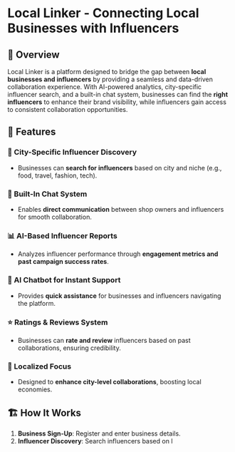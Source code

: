# Local Linker - Connecting Local Businesses with Influencers

## 📌 Overview
Local Linker is a platform designed to bridge the gap between **local businesses and influencers** by providing a seamless and data-driven collaboration experience. With AI-powered analytics, city-specific influencer search, and a built-in chat system, businesses can find the **right influencers** to enhance their brand visibility, while influencers gain access to consistent collaboration opportunities.

## 🚀 Features
### 🔎 City-Specific Influencer Discovery
- Businesses can **search for influencers** based on city and niche (e.g., food, travel, fashion, tech).

### 💬 Built-In Chat System
- Enables **direct communication** between shop owners and influencers for smooth collaboration.

### 📊 AI-Based Influencer Reports
- Analyzes influencer performance through **engagement metrics and past campaign success rates**.

### 🤖 AI Chatbot for Instant Support
- Provides **quick assistance** for businesses and influencers navigating the platform.

### ⭐ Ratings & Reviews System
- Businesses can **rate and review** influencers based on past collaborations, ensuring credibility.

### 📍 Localized Focus
- Designed to **enhance city-level collaborations**, boosting local economies.

## 🏗️ How It Works
1. **Business Sign-Up**: Register and enter business details.
2. **Influencer Discovery**: Search influencers based on l
